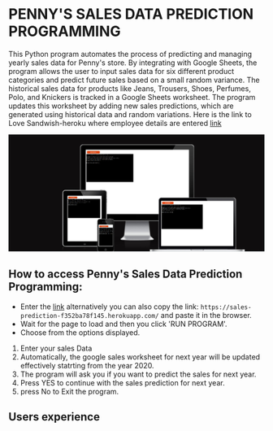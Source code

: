 # PENNY'S SALES DATA PREDICTION PROGRAMMING
This Python program automates the process of predicting and managing yearly sales data for Penny's store. By integrating with Google Sheets, the program allows the user to input sales data for six different product categories and predict future sales based on a small random variance. The historical sales data for products like Jeans, Trousers, Shoes, Perfumes, Polo, and Knickers is tracked in a Google Sheets worksheet. The program updates this worksheet by adding new sales predictions, which are generated using historical data and random variations.
 Here is the link to Love Sandwish-heroku where employee details are entered [link](https://sales-prediction-f352ba78f145.herokuapp.com/)

  ![Penny's Sales Data Prediction Programming](Documentation/front-page.png)

  ## How to access Penny's Sales Data Prediction Programming:
- Enter the [link](https://sales-prediction-f352ba78f145.herokuapp.com/) alternatively you can also copy the link: `https://sales-prediction-f352ba78f145.herokuapp.com/` and paste it in the browser.
- Wait for the page to load and then you click 'RUN PROGRAM'.
- Choose from the options displayed.
1. Enter your sales Data
2. Automatically, the google sales worksheet for next year will be updated effectively statrting from the year 2020.
3. The program will ask you if you want to predict the sales for next year.
4. Press YES to continue with the sales prediction for next year.
5. press No to Exit the program.


## Users experience
